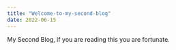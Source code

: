 ```yaml
---
title: "Welcome-to-my-second-blog"
date: 2022-06-15
---
```

My Second Blog,
if you are reading this you are fortunate.
